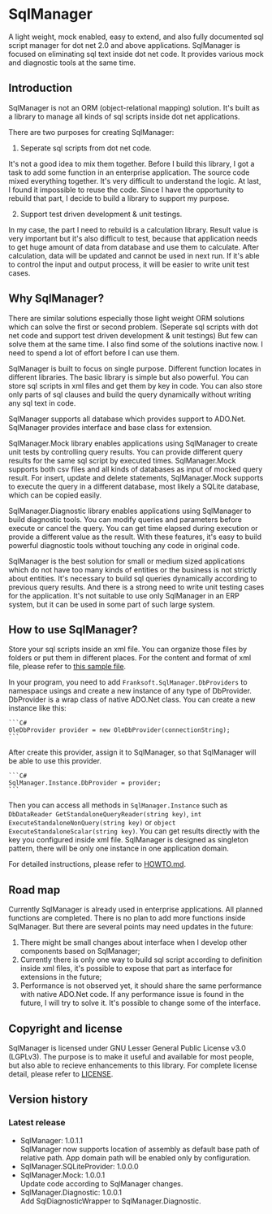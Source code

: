 # SqlManager
A light weight, mock enabled, easy to extend, and also fully documented sql script manager for dot net 2.0 and above
applications. SqlManager is focused on eliminating sql text inside dot net code. It provides various mock and diagnostic
tools at the same time.

## Introduction
SqlManager is not an ORM (object-relational mapping) solution. It's built as a library to manage all kinds of sql
scripts inside dot net applications.

There are two purposes for creating SqlManager:

1. Seperate sql scripts from dot net code.

It's not a good idea to mix them together. Before I build this library, I got a task to add some function in an
enterprise application. The source code mixed everything together. It's very difficult to understand the logic. At
last, I found it impossible to reuse the code. Since I have the opportunity to rebuild that part, I decide to build a
library to support my purpose.

2. Support test driven development & unit testings.

In my case, the part I need to rebuild is a calculation library. Result value is very important but it's also difficult
to test, because that application needs to get huge amount of data from database and use them to calculate. After
calculation, data will be updated and cannot be used in next run. If it's able to control the input and output process,
it will be easier to write unit test cases.

## Why SqlManager?
There are similar solutions especially those light weight ORM solutions which can solve the first or second problem.
(Seperate sql scripts with dot net code and support test driven development & unit testings) But few can solve them at
the same time. I also find some of the solutions inactive now. I need to spend a lot of effort before I can use them.

SqlManager is built to focus on single purpose. Different function locates in different libraries. The basic library is
simple but also powerful. You can store sql scripts in xml files and get them by key in code. You can also store only
parts of sql clauses and build the query dynamically without writing any sql text in code.

SqlManager supports all database which provides support to ADO.Net. SqlManager provides interface and base class for
extension.

SqlManager.Mock library enables applications using SqlManager to create unit tests by controlling query results. You can
provide different query results for the same sql script by executed times. SqlManager.Mock supports both csv files and
all kinds of databases as input of mocked query result. For insert, update and delete statements, SqlManager.Mock 
supports to execute the query in a different database, most likely a SQLite database, which can be copied easily.

SqlManager.Diagnostic library enables applications using SqlManager to build diagnostic tools. You can modify queries
and parameters before execute or cancel the query. You can get time elapsed during execution or provide a different
value as the result. With these features, it's easy to build powerful diagnostic tools without touching any code in
original code.

SqlManager is the best solution for small or medium sized applications which do not have too many kinds of entities or
the business is not strictly about entities. It's necessary to build sql queries dynamically according to previous query
results. And there is a strong need to write unit testing cases for the application. It's not suitable to use only 
SqlManager in an ERP system, but it can be used in some part of such large system.

## How to use SqlManager?
Store your sql scripts inside an xml file. You can organize those files by folders or put them in different places. For
the content and format of xml file, please refer to [this sample file](SqlManager\StandaloneQueries_Sample.xml).

In your program, you need to add `Franksoft.SqlManager.DbProviders` to namespace usings and create a new instance of
any type of DbProvider. DbProvider is a wrap class of native ADO.Net class. You can create a new instance like this:

    ```C#
    OleDbProvider provider = new OleDbProvider(connectionString);
    ```

After create this provider, assign it to SqlManager, so that SqlManager will be able to use this provider.

    ```C#
    SqlManager.Instance.DbProvider = provider;
    ```

Then you can access all methods in `SqlManager.Instance` such as `DbDataReader GetStandaloneQueryReader(string key)`,
`int ExecuteStandaloneNonQuery(string key)` or `object ExecuteStandaloneScalar(string key)`. You can get results
directly with the key you configured inside xml file. SqlManager is designed as singleton pattern, there will be only
one instance in one application domain.

For detailed instructions, please refer to [HOWTO.md](HOWTO.md).

## Road map
Currently SqlManager is already used in enterprise applications. All planned functions are completed. There is no plan
to add more functions inside SqlManager. But there are several points may need updates in the future:

1. There might be small changes about interface when I develop other components based on SqlManager;
2. Currently there is only one way to build sql script according to definition inside xml files, it's possible to expose
that part as interface for extensions in the future;
3. Performance is not observed yet, it should share the same performance with native ADO.Net code. If any performance
issue is found in the future, I will try to solve it. It's possible to change some of the interface.

## Copyright and license
SqlManager is licensed under GNU Lesser General Public License v3.0 (LGPLv3). The purpose is to make it useful and
available for most people, but also able to recieve enhancements to this library. For complete license detail, please
refer to [LICENSE](LICENSE).

## Version history
### Latest release
* SqlManager: 1.0.1.1  
    SqlManager now supports location of assembly as default base path of relative path. App domain path will be enabled
    only by configuration.
* SqlManager.SQLiteProvider: 1.0.0.0  
* SqlManager.Mock: 1.0.0.1  
    Update code according to SqlManager changes.
* SqlManager.Diagnostic: 1.0.0.1  
    Add SqlDiagnosticWrapper to SqlManager.Diagnostic.
